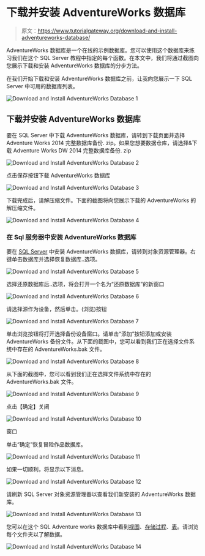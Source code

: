 # 下载并安装 AdventureWorks 数据库

> 原文：<https://www.tutorialgateway.org/download-and-install-adventureworks-database/>

AdventureWorks 数据库是一个在线的示例数据库。您可以使用这个数据库来练习我们在这个 SQL Server 教程中指定的每个函数。在本文中，我们将通过截图向您展示下载和安装 AdventureWorks 数据库的分步方法。

在我们开始下载和安装 AdventureWorks 数据库之前，让我向您展示一下 SQL Server 中可用的数据库列表。

![Download and Install AdventureWorks Database 1](img/5808d77b93cfe8b8fa2e44f23fa89931.png)

## 下载并安装 AdventureWorks 数据库

要在 SQL Server 中下载 AdventureWorks 数据库，请转到下载页面并选择 Adventure Works 2014 完整数据库备份. zip。如果您想要数据仓库，请选择&下载 Adventure Works DW 2014 完整数据库备份. zip

![Download and Install AdventureWorks Database 2](img/4528303d6c07bc9e6e9da7cce7c800bc.png)

点击保存按钮下载 AdventureWorks 数据库

![Download and Install AdventureWorks Database 3](img/40723304aa73a1865f4a602f7e6bc9d8.png)

下载完成后，请解压缩文件。下面的截图将向您展示下载的 AdventureWorks 的解压缩文件。

![Download and Install AdventureWorks Database 4](img/7652072540c8d64706084e712b8e0220.png)

### 在 Sql 服务器中安装 AdventureWorks 数据库

要在 [SQL Server](https://www.tutorialgateway.org/sql/) 中安装 AdventureWorks 数据库，请转到对象资源管理器。右键单击数据库并选择恢复数据库..选项。

![Download and Install AdventureWorks Database 5](img/3826774c64eef5dc3c6fda02624a257a.png)

选择还原数据库后..选项，将会打开一个名为“还原数据库”的新窗口

![Download and Install AdventureWorks Database 6](img/226b8c653d9844544784f75ef7cbc839.png)

请选择源作为设备，然后单击。(浏览)按钮

![Download and Install AdventureWorks Database 7](img/c0bf3e6d6ddec93a1605758dc56d2c03.png)

单击浏览按钮将打开选择备份设备窗口。请单击“添加”按钮添加或安装 AdventureWorks 备份文件。从下面的截图中，您可以看到我们正在选择文件系统中存在的 AdventureWorks.bak 文件。

![Download and Install AdventureWorks Database 8](img/4cf0c123dd6d439031dd09d76ea804b0.png)

从下面的截图中，您可以看到我们正在选择文件系统中存在的 AdventureWorks.bak 文件。

![Download and Install AdventureWorks Database 9](img/40ecf96383937993cf135a8455446801.png)

点击【确定】关闭

![Download and Install AdventureWorks Database 10](img/9733bcbf8fbf68f27eaee76ecbe0bb5c.png)

窗口

单击“确定”恢复冒险作品数据库。

![Download and Install AdventureWorks Database 11](img/da3bb85ff03f6618c7af3f489bb7cf44.png)

如果一切顺利，将显示以下消息。

![Download and Install AdventureWorks Database 12](img/4a25f30e6c9e012b70caded1d7d76d13.png)

请刷新 SQL Server 对象资源管理器以查看我们新安装的 AdventureWorks 数据库。

![Download and Install AdventureWorks Database 13](img/c682b34a84ce8c733d199a96e277b436.png)

您可以在这个 SQL Adventure works 数据库中看到[视图](https://www.tutorialgateway.org/views-in-sql-server/)、[存储过程](https://www.tutorialgateway.org/stored-procedures-in-sql/)、[表](https://www.tutorialgateway.org/sql-create-table/)。请浏览每个文件夹以了解数据。

![Download and Install AdventureWorks Database 14](img/47e291bb4709d85647877e353acbc743.png)